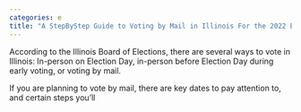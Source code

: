 ```yaml
---
categories: e
title: "A StepByStep Guide to Voting by Mail in Illinois For the 2022 Election"
---
```


According to the Illinois Board of Elections, there are several ways to vote in Illinois: In-person on Election Day, in-person before Election Day during early voting, or voting by mail. 



If you are planning to vote by mail, there are key dates to pay attention to, and certain steps you&#8217;ll